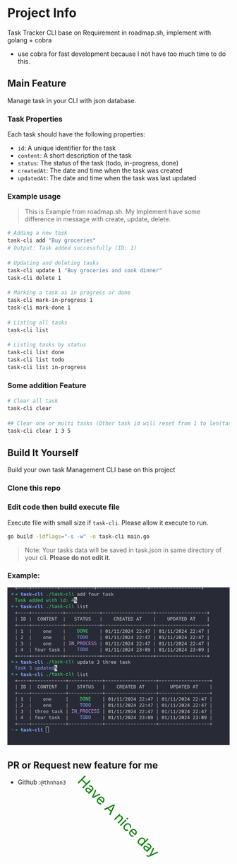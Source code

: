 # Project Info

Task Tracker CLI base on Requirement in roadmap.sh, implement with golang + cobra

- use cobra for fast development because I not have too much time to do this.

## Main Feature

Manage task in your CLI with json database.

### Task Properties

Each task should have the following properties:

- `id`: A unique identifier for the task
- `content`: A short description of the task
- `status`: The status of the task (todo, in-progress, done)
- `createdAt`: The date and time when the task was created
- `updatedAt`: The date and time when the task was last updated

### Example usage

> This is Example from roadmap.sh. My Implement have some difference in message with create, update, delete.

```bash
# Adding a new task
task-cli add "Buy groceries"
# Output: Task added successfully (ID: 1)

# Updating and deleting tasks
task-cli update 1 "Buy groceries and cook dinner"
task-cli delete 1

# Marking a task as in progress or done
task-cli mark-in-progress 1
task-cli mark-done 1

# Listing all tasks
task-cli list

# Listing tasks by status
task-cli list done
task-cli list todo
task-cli list in-progress
```

### Some addition Feature

```bash
# Clear all task
task-cli clear

## Clear one or multi tasks (Other task id will reset from 1 to len(tasks))
task-cli clear 1 3 5
```

## Build It Yourself

Build your own task Management CLI base on this project

### Clone this repo

### Edit code then build execute file

Execute file with small size if `task-cli`. Please allow it execute to run.

```bash
go build -ldflags="-s -w" -o task-cli main.go
```

> Note: Your tasks data will be saved in task.json in same directory of your cli. **Please do not edit it**.

### Example:

![screen](screen.png)

## PR or Request new feature for me

- Github :`@thnhan3`

<p id="footer" align="center" style="padding:20px; margin-top:30px;rotate: calc(45deg); color: green; font-size: 2rem;">Have A nice day</p>
<style>
    #footer:hover {
        rotate: calc(0deg) !important;
    }
</style>
